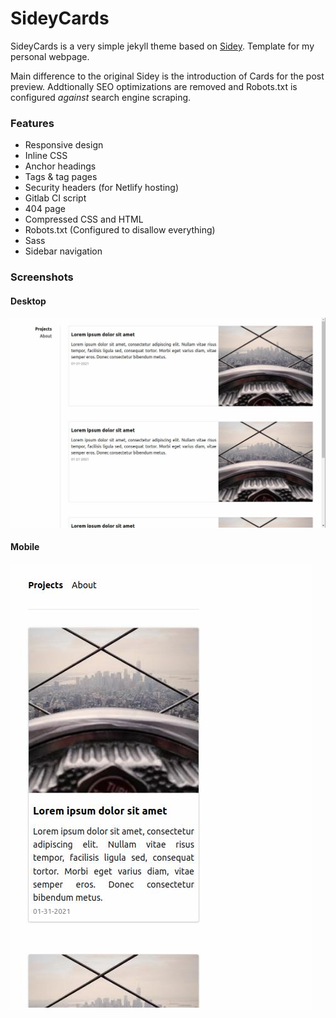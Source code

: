 # SideyCards

SideyCards is a very simple jekyll theme based on [Sidey](https://github.com/ronv/sidey). Template for my personal webpage.

Main difference to the original Sidey is the introduction of Cards for the post preview. Addtionally SEO optimizations are removed and Robots.txt is configured *against* search engine scraping.

### Features

- Responsive design
- Inline CSS
- Anchor headings
- Tags & tag pages
- Security headers (for Netlify hosting)
- Gitlab CI script
- 404 page
- Compressed CSS and HTML
- Robots.txt (Configured to disallow everything)
- Sass
- Sidebar navigation

### Screenshots
#### Desktop
![Screenshot Desktop](screenshot_desktop.jpg)
#### Mobile
![Screenshot Mobile](screenshot_mobile.jpg)
